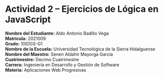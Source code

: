 # Actividad 2 – Ejercicios de Lógica en JavaScript

**Nombre del Estudiante:** Aldo Antonio Badillo Vega  
**Matricula:** 2021009  
**Grado:** 10IDGS-G1  
**Nombre de la Escuela:** Universidad Tecnológica de la Sierra Hidalguense  
**Nombre del Maestro:** Senen Aldahir Mayorga García  
**Cuatrimestre:** Decimo Cuatrimestre  
**Carrera:** Ingeniería en Desarrollo y Gestión de Software  
**Materia:** Aplicaciones Web Progresivas  